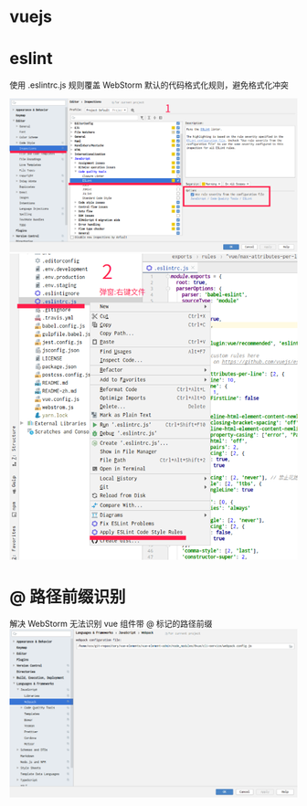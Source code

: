 # vuejs

# eslint 
使用 .eslintrc.js 规则覆盖 WebStorm 默认的代码格式化规则，避免格式化冲突  

![idea 设置](doc/imgs/eslint-1.png)
![应用 eslint 规则](doc/imgs/eslint-2.png)

# @ 路径前缀识别 
解决 WebStorm 无法识别 vue 组件带 @ 标记的路径前缀
![路径前缀识别](doc/imgs/vue-path.png)
